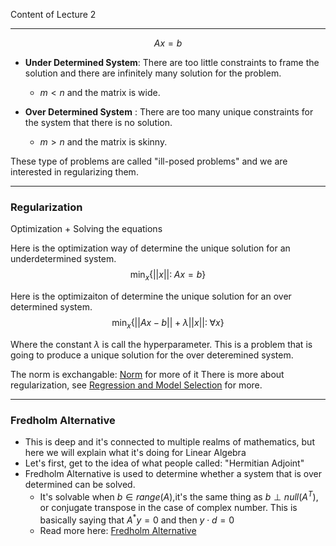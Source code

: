 Content of Lecture 2

---

$$
Ax = b
$$

* **Under Determined System**: There are too little constraints to frame the solution and there are infinitely many solution for the problem. 
	* $m < n$ and the matrix is wide. 

* **Over Determined System** : There are too many unique constraints for the system that there is no solution. 
	* $m > n$ and the matrix is skinny. 

These type of problems are called "ill-posed problems" and we are interested in regularizing them. 

---
### **Regularization** 
Optimization + Solving the equations

Here is the optimization way of determine the unique solution for an underdetermined system. 
$$\min_x\{ ||x||: \; Ax = b\}$$


Here is the optimizaiton of determine the unique solution for an over determined system. 
$$
\min_x\{
	||Ax - b|| + \lambda||x||:\; \forall x
\}$$

Where the constant $\lambda$ is call the hyperparameter. This is a problem that is going to produce a unique solution for the over deteremined system. 

The norm is exchangable: [Norm](Matrix%20Theory/Norm.md) for more of it
There is more about regularization, see [Regression and Model Selection](Regression%20and%20Model%20Selection.md) for more.


---
### **Fredholm Alternative**

* This is deep and it's connected to multiple realms of mathematics, but here we will explain what it's doing for Linear Algebra
* Let's first, get to the idea of what people called: "Hermitian Adjoint"
* Fredholm Alternative is used to determine whether a system that is over determined can be solved. 
	* It's solvable when $b \in range(A)$,it's the same thing as $b\perp null(A^T)$, or conjugate transpose in the case of complex number. This is basically saying that $A^*y = 0$ and then $y\cdot d = 0$
	* Read more here: [Fredholm Alternative](Matrix%20Theory/Fredholm%20Alternative.md)
	